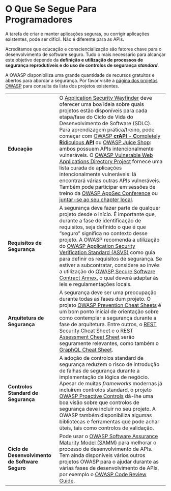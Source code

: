 # O Que Se Segue Para Programadores

A tarefa de criar e manter aplicações seguras, ou corrigir aplicações 
existentes, pode ser difícil. Não é diferente para as APIs.

Acreditamos que educação e consciencialização são fatores chave para o
desenvolvimento de software seguro. Tudo o mais necessário para alcançar este
objetivo depende da **definição e utilização de processos de segurança
reprodutíveis e do uso de controlos de segurança _standard_**.

A OWASP disponibiliza uma grande quantidade de recursos gratuitos e abertos para
abordar a segurança. Por favor visite a [página dos projetos OWASP][1] para 
consulta da lista dos projetos existentes.

| | |
|-|-|
| **Educação** | O [Application Security Wayfinder][2] deve oferecer uma boa ideia sobre quais projetos estão disponíveis para cada etapa/fase do Ciclo de Vida do Desenvolvimento de Software (SDLC). Para aprendizagem prática/treino, pode começar com [OWASP **crAPI** - **C**ompletely **R**idiculous **API**][3] ou [OWASP Juice Shop][4]: ambos possuem APIs intencionalmente vulneráveis. O [OWASP Vulnerable Web Applications Directory Project][5] fornece uma lista curada de aplicações intencionalmente vulneráveis: lá encontrará várias outras APIs vulneráveis. Também pode participar em sessões de treino da [OWASP AppSec Conference][6] ou [juntar-se ao seu chapter local][7]. |
| **Requisitos de Segurança** | A segurança deve fazer parte de qualquer projeto desde o início. É importante que, durante a fase de identificação de requisitos, seja definido o que é que “seguro” significa no contexto desse projeto. A OWASP recomenda a utilização do [OWASP Application Security Verification Standard (ASVS)][8] como guia para definir os requisitos de segurança. Se estiver a subcontratar, considere ao invés a utilização do [OWASP Secure Software Contract Annex][9], o qual deverá adaptar às leis e regulamentações locais. |
| **Arquitetura de Segurança** | A segurança deve ser uma preocupação durante todas as fases dum projeto. O projeto [OWASP Prevention Cheat Sheets][10] é um bom ponto inicial de orientação sobre como contemplar a segurança durante a fase de arquitetura. Entre outros, o [REST Security Cheat Sheet][11] e o [REST Assessment Cheat Sheet][12] serão seguramente relevantes, como também o [GraphQL Cheat Sheet][13]. |
| **Controlos Standard de Segurança** | A adoção de controlos standard de segurança reduzem o risco de introdução de falhas de segurança durante a implementação da lógica de negócio. Apesar de muitas _frameworks_ modernas já incluírem controlos standard, o projeto [OWASP Proactive Controls][14] dá-lhe uma boa visão sobre que controlos de segurança deve incluir no seu projeto. A OWASP também disponibiliza algumas bibliotecas e ferramentas que pode achar úteis, tais como controlos de validação. |
| **Ciclo de Desenvolvimento de Software Seguro** | Pode usar o [OWASP Software Assurance Maturity Model (SAMM)][15] para melhorar o processo de desenvolvimento de APIs. Tem ainda disponíveis vários outros projetos OWASP para o ajudar durante as várias fases de desenvolvimento de APIs, por exemplo o [OWASP Code Review Guide][16]. |

[1]: https://owasp.org/projects/
[2]: https://owasp.org/projects/#owasp-projects-the-sdlc-and-the-security-wayfinder
[3]: https://owasp.org/www-project-crapi/
[4]: https://owasp.org/www-project-juice-shop/
[5]: https://owasp.org/www-project-vulnerable-web-applications-directory/
[6]: https://owasp.org/events/
[7]: https://owasp.org/chapters/
[8]: https://owasp.org/www-project-application-security-verification-standard/
[9]: https://owasp.org/www-community/OWASP_Secure_Software_Contract_Annex
[10]: https://cheatsheetseries.owasp.org/
[11]: https://cheatsheetseries.owasp.org/cheatsheets/REST_Security_Cheat_Sheet.html
[12]: https://cheatsheetseries.owasp.org/cheatsheets/REST_Assessment_Cheat_Sheet.html
[13]: https://cheatsheetseries.owasp.org/cheatsheets/GraphQL_Cheat_Sheet.html
[14]: https://owasp.org/www-project-proactive-controls/
[15]: https://owasp.org/www-project-samm/
[16]: https://owasp.org/www-project-code-review-guide/
